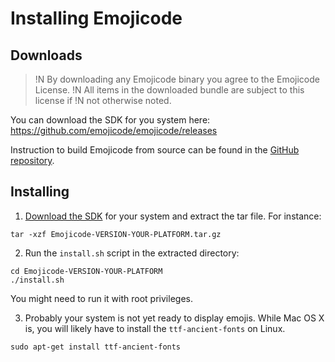 # Installing Emojicode

## Downloads

>!N By downloading any Emojicode binary you agree to the Emojicode License.
>!N All items in the downloaded bundle are subject to this license if
>!N not otherwise noted.

You can download the SDK for you system here:
https://github.com/emojicode/emojicode/releases

Instruction to build Emojicode from source can be found in the 
[GitHub repository](https://github.com/emojicode/emojicode/).

## Installing

1. [Download the SDK](https://github.com/emojicode/emojicode/releases) for your
  system and extract the tar file. For instance:

  ```
  tar -xzf Emojicode-VERSION-YOUR-PLATFORM.tar.gz
  ```

2.  Run the `install.sh` script in the extracted directory:

  ```
  cd Emojicode-VERSION-YOUR-PLATFORM
  ./install.sh
  ```

  You might need to run it with root privileges.

3. Probably your system is not yet ready to display emojis. While Mac OS X is,
  you will likely have to install the `ttf-ancient-fonts` on Linux.

  ```
  sudo apt-get install ttf-ancient-fonts
  ```
